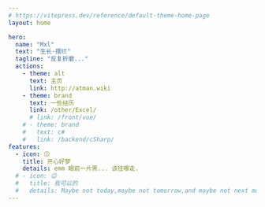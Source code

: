 ```yaml
---
# https://vitepress.dev/reference/default-theme-home-page
layout: home

hero:
  name: "Mxl"
  text: "生长·摆烂"
  tagline: "反复折磨..."
  actions:
    - theme: alt
      text: 主页
      link: http://atman.wiki
    - theme: brand
      text: 一些经历
      link: /other/Excel/
      # link: /front/vue/
    # - theme: brand
    #   text: c#
    #   link: /backend/cSharp/
features:
  - icon: 😗
    title: 开心好梦
    details: emm 眼前一片黑... 该往哪走.
  # - icon: 😉
  #   title: 我可以的
  #   details: Maybe not today,maybe not tomorrow,and maybe not next month.But only thing is true,i will be the champion one day.I promise.
---
```


